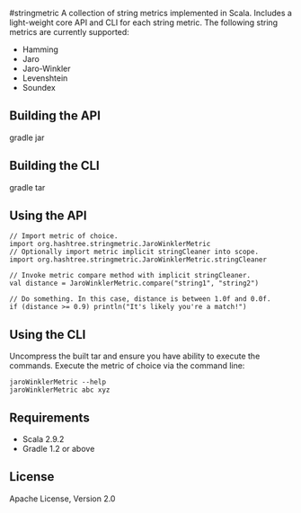 #stringmetric
A collection of string metrics implemented in Scala. Includes a light-weight core API and CLI for each string metric. The following string metrics are currently supported:

* Hamming
* Jaro
* Jaro-Winkler
* Levenshtein
* Soundex

## Building the API
gradle jar

## Building the CLI
gradle tar

## Using the API
`// Import metric of choice.`  
`import org.hashtree.stringmetric.JaroWinklerMetric`  
`// Optionally import metric implicit stringCleaner into scope.`  
`import org.hashtree.stringmetric.JaroWinklerMetric.stringCleaner`

`// Invoke metric compare method with implicit stringCleaner.`  
`val distance = JaroWinklerMetric.compare("string1", "string2")`

`// Do something. In this case, distance is between 1.0f and 0.0f.`  
`if (distance >= 0.9) println("It's likely you're a match!")`

## Using the CLI
Uncompress the built tar and ensure you have ability to execute the commands. Execute the metric of choice via the command line:

`jaroWinklerMetric --help`  
`jaroWinklerMetric abc xyz`

## Requirements
* Scala 2.9.2
* Gradle 1.2 or above

## License
Apache License, Version 2.0